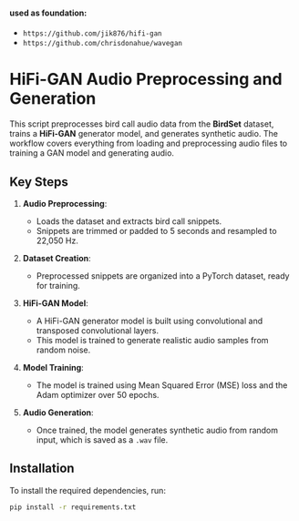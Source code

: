 #### used as foundation:
- `https://github.com/jik876/hifi-gan`
- `https://github.com/chrisdonahue/wavegan`

# HiFi-GAN Audio Preprocessing and Generation

This script preprocesses bird call audio data from the **BirdSet** dataset, trains a **HiFi-GAN** generator model, and generates synthetic audio. The workflow covers everything from loading and preprocessing audio files to training a GAN model and generating audio.

## Key Steps

1. **Audio Preprocessing**:
   - Loads the dataset and extracts bird call snippets.
   - Snippets are trimmed or padded to 5 seconds and resampled to 22,050 Hz.

2. **Dataset Creation**:
   - Preprocessed snippets are organized into a PyTorch dataset, ready for training.

3. **HiFi-GAN Model**:
   - A HiFi-GAN generator model is built using convolutional and transposed convolutional layers.
   - This model is trained to generate realistic audio samples from random noise.

4. **Model Training**:
   - The model is trained using Mean Squared Error (MSE) loss and the Adam optimizer over 50 epochs.

5. **Audio Generation**:
   - Once trained, the model generates synthetic audio from random input, which is saved as a `.wav` file.


## Installation

To install the required dependencies, run:

```bash
pip install -r requirements.txt
